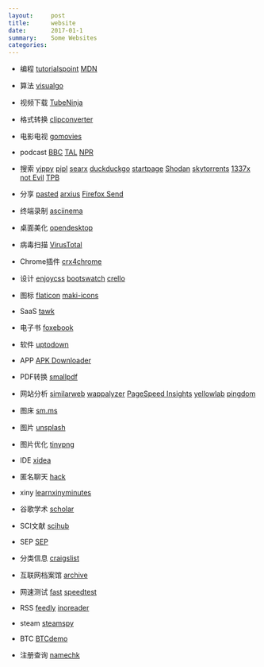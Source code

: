 ```yaml
---
layout:     post
title:      website
date:       2017-01-1
summary:    Some Websites
categories: 
---
```

* 编程     [tutorialspoint](https://www.tutorialspoint.com/)
            [MDN](https://developer.mozilla.org)
* 算法     [visualgo](https://visualgo.net/en)
* 视频下载  [TubeNinja](https://www.tubeninja.net/)
* 格式转换  [clipconverter](http://www.clipconverter.cc/)
* 电影电视  [gomovies](https://gomovies.to/) 
* podcast   [BBC](http://www.bbc.co.uk/podcasts)
            [TAL](https://www.thisamericanlife.org)
            [NPR](http://www.npr.org/)
* 搜索      [yippy](http://yippy.com/)
            [pipl](https://pipl.com/)
            [searx](https://searx.me/) 
            [duckduckgo](https://duckduckgo.com/)
            [startpage](https://www.startpage.com/)
            [Shodan](https://www.shodan.io/)
            [skytorrents](https://www.skytorrents.in/)
            [1337x](http://1337x.to/)
            [not Evil](http://hss3uro2hsxfogfq.onion/)
            [TPB](http://uj3wazyk5u4hnvtk.onion/)

* 分享      [pasted](http://pasted.co/)
            [arxius](https://arxius.io/) 
            [Firefox Send](https://send.firefox.com/)
* 终端录制  [asciinema](https://asciinema.org/)
* 桌面美化  [opendesktop](https://www.opendesktop.org/)
* 病毒扫描  [VirusTotal](https://www.virustotal.com)
* Chrome插件 [crx4chrome](https://www.crx4chrome.com/)
* 设计      [enjoycss](http://enjoycss.com/)
            [bootswatch](https://bootswatch.com/)
            [crello](https://crello.com/)
* 图标        [flaticon](https://www.flaticon.com/)
            [maki-icons](https://www.mapbox.com/maki-icons/)
* SaaS       [tawk](https://www.tawk.to/) 
* 电子书     [foxebook](http://www.foxebook.net/)
* 软件       [uptodown](http://uptodown.com)
* APP        [APK Downloader](https://apps.evozi.com/apk-downloader/)
* PDF转换     [smallpdf](https://smallpdf.com/)

* 网站分析   [similarweb](https://www.similarweb.com/)
            [wappalyzer](https://wappalyzer.com/)
            [PageSpeed Insights](https://developers.google.com/speed/pagespeed/insights/)
            [yellowlab](http://yellowlab.tools/)
            [pingdom](https://tools.pingdom.com/)
* 图床       [sm.ms](https://sm.ms/)
* 图片       [unsplash](https://unsplash.com/)
* 图片优化    [tinypng](https://tinypng.com/)
* IDE       [xidea](http://xidea.online)
* 匿名聊天   [hack](https://hack.chat/)
* xiny [learnxinyminutes](https://learnxinyminutes.com/)
* 谷歌学术    [scholar](https://scholar.google.com/)
* SCI文献     [scihub](http://sci-hub.io/)   
* SEP         [SEP](https://plato.stanford.edu/)
* 分类信息       [craigslist](https://www.craigslist.org/)
* 互联网档案馆 [archive](https://archive.org/)

* 网速测试    [fast](https://fast.com/) 
            [speedtest](http://beta.speedtest.net/)
* RSS [feedly](https://feedly.com)
    [inoreader](https://www.inoreader.com/)
* steam [steamspy](http://steamspy.com/)
* BTC   [BTCdemo](http://www.blockchaindemo.io/)
* 注册查询 [namechk](https://namechk.com/)


